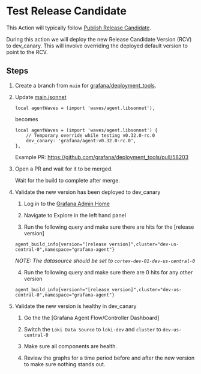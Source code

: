 # Test Release Candidate

This Action will typically follow [Publish Release Candidate](./publish-release-candidate.md).

During this action we will deploy the new Release Candidate Version (RCV) to dev_canary. This
will involve overriding the deployed default version to point to the RCV.

## Steps

1. Create a branch from `main` for [grafana/deployment_tools](https://github.com/grafana/deployment_tools).

2. Update [main.jsonnet](https://github.com/grafana/deployment_tools/blob/master/ksonnet/environments/grafana-agent/main.jsonnet)

    ```
    local agentWaves = (import 'waves/agent.libsonnet'),
    ```

    becomes

    ```
    local agentWaves = (import 'waves/agent.libsonnet') {
        // Temporary override while testing v0.32.0-rc.0
        dev_canary: 'grafana/agent:v0.32.0-rc.0',
    },
    ```

    Example PR: https://github.com/grafana/deployment_tools/pull/58203

3. Open a PR and wait for it to be merged.

    Wait for the build to complete after merge.

4. Validate the new version has been deployed to dev_canary

    1. Log in to the [Grafana Admin Home](https://admin-dev-us-central-0.grafana.net/grafana/?orgId=1)

    2. Navigate to Explore in the left hand panel

    3. Run the following query and make sure there are hits for the [release version]

    ```
    agent_build_info{version="[release version]",cluster="dev-us-central-0",namespace="grafana-agent"}
    ```

    *NOTE: The datasource should be set to `cortex-dev-01-dev-us-central-0`*

    4. Run the following query and make sure there are 0 hits for any other version

    ```
    agent_build_info{version!="[release version]",cluster="dev-us-central-0",namespace="grafana-agent"}
    ```

5. Validate the new version is healthy in dev_canary

    1. Go the the [Grafana Agent Flow/Controller Dashboard]

    2. Switch the `Loki Data Source` to `loki-dev` and `cluster` to `dev-us-central-0`
    
    3. Make sure all components are health.

    4. Review the graphs for a time period before and after the new version to make sure nothing stands out.